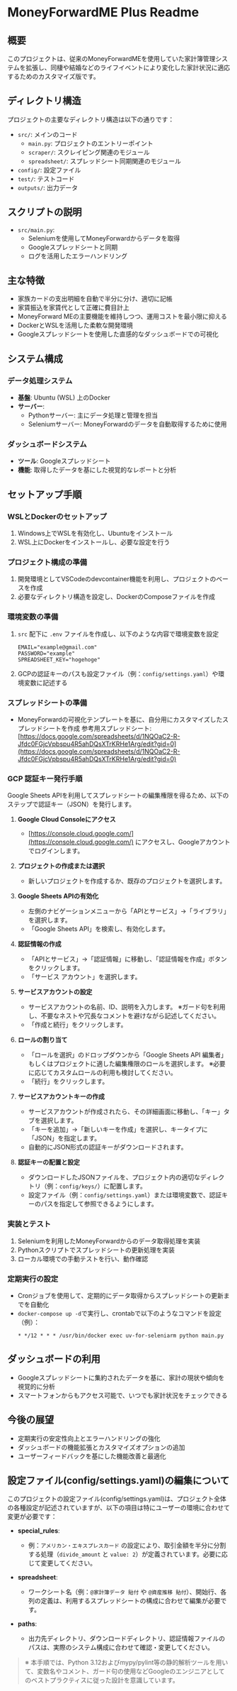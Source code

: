 # MoneyForwardME Plus Readme

## 概要
このプロジェクトは、従来のMoneyForwardMEを使用していた家計簿管理システムを拡張し、同棲や結婚などのライフイベントにより変化した家計状況に適応するためのカスタマイズ版です。

## ディレクトリ構造
プロジェクトの主要なディレクトリ構造は以下の通りです：
- `src/`: メインのコード
  - `main.py`: プロジェクトのエントリーポイント
  - `scraper/`: スクレイピング関連のモジュール
  - `spreadsheet/`: スプレッドシート同期関連のモジュール
- `config/`: 設定ファイル
- `test/`: テストコード
- `outputs/`: 出力データ

## スクリプトの説明
- `src/main.py`:
  - Seleniumを使用してMoneyForwardからデータを取得
  - Googleスプレッドシートと同期
  - ログを活用したエラーハンドリング

## 主な特徴
- 家族カードの支出明細を自動で半分に分け、適切に記帳
- 家賃振込を家賃代として正確に費目計上
- MoneyForward MEの主要機能を維持しつつ、運用コストを最小限に抑える
- DockerとWSLを活用した柔軟な開発環境
- Googleスプレッドシートを使用した直感的なダッシュボードでの可視化

## システム構成
### データ処理システム
- **基盤**: Ubuntu (WSL) 上のDocker
- **サーバー**:
  - Pythonサーバー: 主にデータ処理と管理を担当
  - Seleniumサーバー: MoneyForwardのデータを自動取得するために使用

### ダッシュボードシステム
- **ツール**: Googleスプレッドシート
- **機能**: 取得したデータを基にした視覚的なレポートと分析

## セットアップ手順

### WSLとDockerのセットアップ
1. Windows上でWSLを有効化し、Ubuntuをインストール
2. WSL上にDockerをインストールし、必要な設定を行う

### プロジェクト構成の準備
1. 開発環境としてVSCodeのdevcontainer機能を利用し、プロジェクトのベースを作成
2. 必要なディレクトリ構造を設定し、DockerのComposeファイルを作成

### 環境変数の準備
1. `src` 配下に `.env` ファイルを作成し、以下のような内容で環境変数を設定
    ```env
    EMAIL="example@gmail.com"
    PASSWORD="example"
    SPREADSHEET_KEY="hogehoge"
    ```
2. GCPの認証キーのパスも設定ファイル（例：`config/settings.yaml`）や環境変数に記述する

### スプレッドシートの準備
- MoneyForwardの可視化テンプレートを基に、自分用にカスタマイズしたスプレッドシートを作成
  参考用スプレッドシート:
  [https://docs.google.com/spreadsheets/d/1NQOaC2-R-Jfdc0FGjcVpbspu4R5ahDQsXTrKRHe1Arg/edit?gid=0](https://docs.google.com/spreadsheets/d/1NQOaC2-R-Jfdc0FGjcVpbspu4R5ahDQsXTrKRHe1Arg/edit?gid=0)

### GCP 認証キー発行手順
Google Sheets APIを利用してスプレッドシートの編集権限を得るため、以下のステップで認証キー（JSON）を発行します。

1. **Google Cloud Consoleにアクセス**
   - [https://console.cloud.google.com/](https://console.cloud.google.com/) にアクセスし、Googleアカウントでログインします。

2. **プロジェクトの作成または選択**
   - 新しいプロジェクトを作成するか、既存のプロジェクトを選択します。

3. **Google Sheets APIの有効化**
   - 左側のナビゲーションメニューから「APIとサービス」→「ライブラリ」を選択します。
   - 「Google Sheets API」を検索し、有効化します。

4. **認証情報の作成**
   - 「APIとサービス」→「認証情報」に移動し、「認証情報を作成」ボタンをクリックします。
   - 「サービス アカウント」を選択します。

5. **サービスアカウントの設定**
   - サービスアカウントの名前、ID、説明を入力します。
     ※ガード句を利用し、不要なネストや冗長なコメントを避けながら記述してください。
   - 「作成と続行」をクリックします。

6. **ロールの割り当て**
   - 「ロールを選択」のドロップダウンから「Google Sheets API 編集者」もしくはプロジェクトに適した編集権限のロールを選択します。
     ※必要に応じてカスタムロールの利用も検討してください。
   - 「続行」をクリックします。

7. **サービスアカウントキーの作成**
   - サービスアカウントが作成されたら、その詳細画面に移動し、「キー」タブを選択します。
   - 「キーを追加」→「新しいキーを作成」を選択し、キータイプに「JSON」を指定します。
   - 自動的にJSON形式の認証キーがダウンロードされます。

8. **認証キーの配置と設定**
   - ダウンロードしたJSONファイルを、プロジェクト内の適切なディレクトリ（例：`config/keys/`）に配置します。
   - 設定ファイル（例：`config/settings.yaml`）または環境変数で、認証キーのパスを指定して参照できるようにします。

### 実装とテスト
1. Seleniumを利用したMoneyForwardからのデータ取得処理を実装
2. Pythonスクリプトでスプレッドシートの更新処理を実装
3. ローカル環境での手動テストを行い、動作確認

### 定期実行の設定
- Cronジョブを使用して、定期的にデータ取得からスプレッドシートの更新までを自動化
- `docker-compose up -d`で実行し、crontabで以下のようなコマンドを設定（例）：
    ```cron
    * */12 * * * /usr/bin/docker exec uv-for-seleniarm python main.py
    ```

## ダッシュボードの利用
- Googleスプレッドシートに集約されたデータを基に、家計の現状や傾向を視覚的に分析
- スマートフォンからもアクセス可能で、いつでも家計状況をチェックできる

## 今後の展望
- 定期実行の安定性向上とエラーハンドリングの強化
- ダッシュボードの機能拡張とカスタマイズオプションの追加
- ユーザーフィードバックを基にした機能改善と最適化

## 設定ファイル(config/settings.yaml)の編集について
このプロジェクトの設定ファイル(config/settings.yaml)は、プロジェクト全体の各種設定が記述されていますが、以下の項目は特にユーザーの環境に合わせて変更が必要です：

- **special_rules**:
  - 例：`アメリカン・エキスプレスカード` の設定により、取引金額を半分に分割する処理（`divide_amount` と `value: 2`）が定義されています。必要に応じて変更してください。

- **spreadsheet**:
  - ワークシート名（例：`@家計簿データ 貼付` や `@資産推移 貼付`）、開始行、各列の定義は、利用するスプレッドシートの構成に合わせて編集が必要です。

- **paths**:
  - 出力先ディレクトリ、ダウンロードディレクトリ、認証情報ファイルのパスは、実際のシステム構成に合わせて確認・変更してください。

> ※ 本手順では、Python 3.12およびmypy/pylint等の静的解析ツールを用いて、変数名やコメント、ガード句の使用などGoogleのエンジニアとしてのベストプラクティスに従った設計を意識しています。

